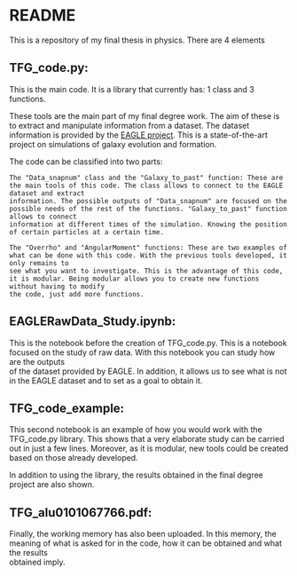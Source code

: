 # README

This is a repository of my final thesis in physics. There are 4 elements

## TFG_code.py: 

  This is the main code. It is a library that currently has: 1 class and 3 functions.

  These tools are the main part of my final degree work.  The aim of these is to extract and manipulate information from a dataset. The dataset information is 
  provided by the [EAGLE project](http://icc.dur.ac.uk/Eagle/). This is a state-of-the-art project on simulations of galaxy evolution and formation.

  The code can be classified into two parts: 

    The "Data_snapnum" class and the "Galaxy_to_past" function: These are the main tools of this code. The class allows to connect to the EAGLE dataset and extract
    information. The possible outputs of "Data_snapnum" are focused on the possible needs of the rest of the functions. "Galaxy_to_past" function allows to connect
    information at different times of the simulation. Knowing the position of certain particles at a certain time.

    The "Overrho" and "AngularMoment" functions: These are two examples of what can be done with this code. With the previous tools developed, it only remains to 
    see what you want to investigate. This is the advantage of this code, it is modular. Being modular allows you to create new functions without having to modify 
    the code, just add more functions.



## EAGLERawData_Study.ipynb: 

  This is the notebook before the creation of TFG_code.py. This is a notebook focused on the study of raw data. With this notebook you can study how are the outputs  
  of the dataset provided by EAGLE. In addition, it allows us to see what is not in the EAGLE dataset and to set as a goal to obtain it.
  
  

## TFG_code_example: 

  This second notebook is an example of how you would work with the TFG_code.py library.  This shows that a very elaborate study can be carried out in just a few 
  lines. Moreover, as it is modular, new tools could be created based on those already developed.

  In addition to using the library, the results obtained in the final degree project are also shown.



## TFG_alu0101067766.pdf:

  Finally, the working memory has also been uploaded. In this memory, the meaning of what is asked for in the code, how it can be obtained and what the results   
  obtained imply. 
